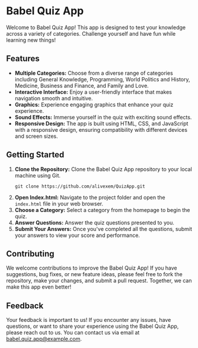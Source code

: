 
# Babel Quiz App

Welcome to Babel Quiz App! This app is designed to test your knowledge across a variety of categories. Challenge yourself and have fun while learning new things!

## Features

- **Multiple Categories:** Choose from a diverse range of categories including General Knowledge, Programming, World Politics and History, Medicine, Business and Finance, and Family and Love.
- **Interactive Interface:** Enjoy a user-friendly interface that makes navigation smooth and intuitive.
- **Graphics:** Experience engaging graphics that enhance your quiz experience.
- **Sound Effects:** Immerse yourself in the quiz with exciting sound effects.
- **Responsive Design:** The app is built using HTML, CSS, and JavaScript with a responsive design, ensuring compatibility with different devices and screen sizes.

## Getting Started

1. **Clone the Repository:** Clone the Babel Quiz App repository to your local machine using Git.
    ```
    git clone https://github.com/alivexem/QuizApp.git
    ```
2. **Open Index.html:** Navigate to the project folder and open the `index.html` file in your web browser.
3. **Choose a Category:** Select a category from the homepage to begin the quiz.
4. **Answer Questions:** Answer the quiz questions presented to you.
5. **Submit Your Answers:** Once you've completed all the questions, submit your answers to view your score and performance.

## Contributing

We welcome contributions to improve the Babel Quiz App! If you have suggestions, bug fixes, or new feature ideas, please feel free to fork the repository, make your changes, and submit a pull request. Together, we can make this app even better!

## Feedback

Your feedback is important to us! If you encounter any issues, have questions, or want to share your experience using the Babel Quiz App, please reach out to us. You can contact us via email at babel.quiz.app@example.com.


